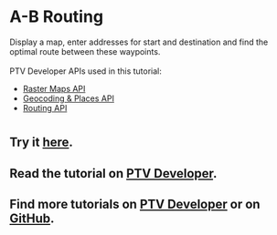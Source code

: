 # A-B Routing
Display a map, enter addresses for start and destination and find the optimal route between these waypoints.</br>
</br>
PTV Developer APIs used in this tutorial:
- <a href="https://developer.myptv.com/Documentation/Raster%20Maps%20API/QuickStart.htm" target="_blank">Raster Maps API</a>
- <a href="https://developer.myptv.com/Documentation/Geocoding%20API/QuickStart.htm" target="_blank">Geocoding &amp; Places API</a>
- <a href="https://developer.myptv.com/Documentation/Routing%20API/QuickStart.htm" target="_blank">Routing API</a>
#
## Try it <a href="https://developer.myptv.com/Applications/Routing/A-B-Routing/index.html" target="_blank">here</a>.
## Read the tutorial on <a href="https://developer.myptv.com/Tutorials/Routing/A-B%20Routing/A-B%20Routing.htm" target="_blank">PTV Developer</a>.
## Find more tutorials on <a href="https://developer.myptv.com/Tutorials.htm" target="_blank">PTV Developer</a> or on <a href="https://github.com/PTV-Group" target="_blank">GitHub</a>.
